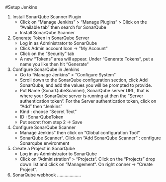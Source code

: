 #Setup Jenkins

1. Install SonarQube Scanner Plugin
    - Click on “Manage Jenkins” > “Manage Plugins” > Click on the “Available tab” then search for SonarQube
    - Install SonarQube Scanner
2. Generate Token in SonarQube Server
    - Log in as Administrator to SonarQube
    - Click Admin account Icon -> "My Account"
    - Click on the “Security” tab
    - A new “Tokens” area will appear. Under “Generate Tokens“, put a name you like then hit “Generate“
3. Configure SonarQube in Jenkins
    - Go to “Manage Jenkins” > “Configure System“
    - Scroll down to the SonarQube configuration section, click Add SonarQube, and add the values you will be prompted to provide.
    - Put Name (SonarQubeScanner), SonarQube server URL, that is where your SonarQube server is running at then the “Server authentication token“. For the Server authentication token, click on “Add” then “Jenkins”
    - Kind : choose “Secret Text”
    - ID : SonarQubeToken
    - Put secret from step 2 -> Save
4. Configure SonarQube Scanner
    - Manage Jenkins” then click on “Global configuration Tool“
    - SonarQube Scanner“. Click on “Add SonarQube Scanner” : configure Sonarqube environment
5. Create a Project in SonarQube
    - Log in as Administrator to SonarQube
    - Click on “Administration” > “Projects“. Click on the “Projects” drop down list and click on “Management“. On right conner -> “Create Project“.
6. SonarQube webhook
   ...................
